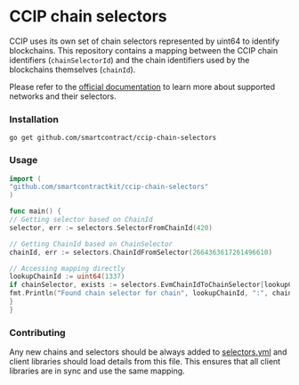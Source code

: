 # CCIP chain selectors

CCIP uses its own set of chain selectors represented by uint64 to identify blockchains. This repository contains a
mapping between the CCIP chain identifiers (`chainSelectorId`) and the chain identifiers used by the blockchains
themselves (`chainId`).

Please refer to the [official documentation](https://docs.chain.link/ccip/supported-networks) to learn more about
supported networks and their selectors.

### Installation

`go get github.com/smartcontract/ccip-chain-selectors`

### Usage

```go
import (
"github.com/smartcontractkit/ccip-chain-selectors"
)

func main() {
// Getting selector based on ChainId
selector, err := selectors.SelectorFromChainId(420)

// Getting ChainId based on ChainSelector
chainId, err := selectors.ChainIdFromSelector(2664363617261496610)

// Accessing mapping directly
lookupChainId := uint64(1337)
if chainSelector, exists := selectors.EvmChainIdToChainSelector[lookupChainId]; exists {
fmt.Println("Found chain selector for chain", lookupChainId, ":", chainSelector)
}
}

```

### Contributing

Any new chains and selectors should be always added to [selectors.yml](selectors.yml) and client libraries should load
details from this file. This ensures that all client libraries are in sync and use the same mapping.